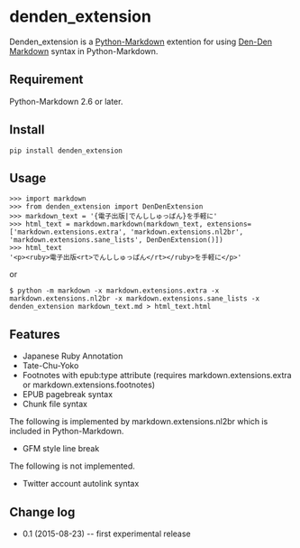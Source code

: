 # denden_extension

Denden_extension is a [Python-Markdown](https://github.com/waylan/Python-Markdown) extention for using [Den-Den Markdown](https://github.com/denshoch/DenDenMarkdown) syntax in Python-Markdown.

## Requirement

Python-Markdown 2.6 or later.


## Install

    pip install denden_extension


## Usage

    >>> import markdown
    >>> from denden_extension import DenDenExtension
    >>> markdown_text = '{電子出版|でんししゅっぱん}を手軽に'
    >>> html_text = markdown.markdown(markdown_text, extensions=['markdown.extensions.extra', 'markdown.extensions.nl2br', 'markdown.extensions.sane_lists', DenDenExtension()])
    >>> html_text
    '<p><ruby>電子出版<rt>でんししゅっぱん</rt></ruby>を手軽に</p>'

or

    $ python -m markdown -x markdown.extensions.extra -x markdown.extensions.nl2br -x markdown.extensions.sane_lists -x denden_extension markdown_text.md > html_text.html

## Features

- Japanese Ruby Annotation
- Tate-Chu-Yoko
- Footnotes with epub:type attribute (requires markdown.extensions.extra or markdown.extensions.footnotes)
- EPUB pagebreak syntax
- Chunk file syntax

The following is implemented by markdown.extensions.nl2br which is included in Python-Markdown.

- GFM style line break

The following is not implemented.

- Twitter account autolink syntax


## Change log

- 0.1 (2015-08-23) -- first experimental release
